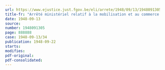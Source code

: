 ```yaml
---
url: https://www.ejustice.just.fgov.be/eli/arrete/1948/09/13/1948091305/justel
title-fr: "Arrêté ministériel relatif à la mobilisation et au commerce des semences de céréales, et portant modification à l'article 12 de l'arrêté ministériel du 25 juin 1948 relatif à la mobilisation du froment de la récolte de 1948"
date: 1948-09-13
source:
number: 1948091305
page: 888888
case: 1948-09-13/34
publication: 1948-09-22
starts:
modifies:
pdf-original:
pdf-consolidated:
---
```


